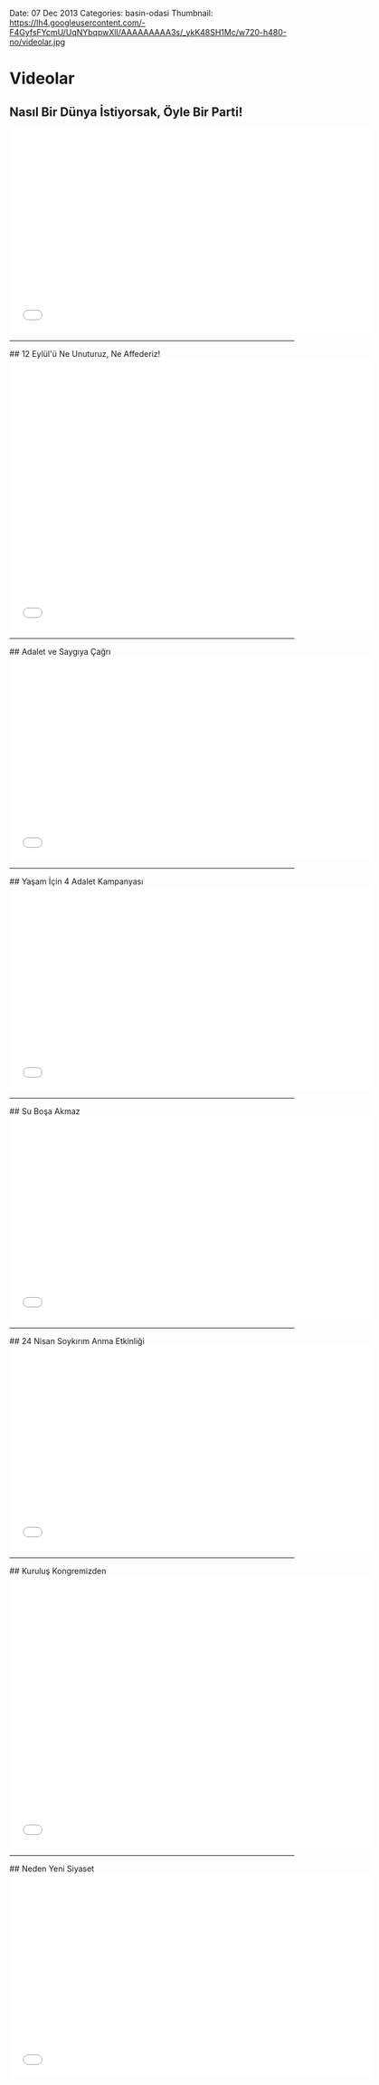 Date: 07 Dec 2013
Categories: basin-odasi
Thumbnail: https://lh4.googleusercontent.com/-F4GyfsFYcmU/UqNYbqpwXlI/AAAAAAAAA3s/_ykK48SH1Mc/w720-h480-no/videolar.jpg

# Videolar

## Nasıl Bir Dünya İstiyorsak, Öyle Bir Parti!
<iframe width="640" height="360" src="//www.youtube.com/embed/RlpVIwUXQIs" frameborder="0" allowfullscreen></iframe>

<hr>
## 12 Eylül'ü Ne Unuturuz, Ne Affederiz!
<iframe width="640" height="480" src="//www.youtube.com/embed/nWkTvyAp3jo" frameborder="0" allowfullscreen></iframe>

<hr>
## Adalet ve Saygıya Çağrı
<iframe width="640" height="360" src="//www.youtube.com/embed/vugYOBgeCNc" frameborder="0" allowfullscreen></iframe> 

<hr>
## Yaşam İçin 4 Adalet Kampanyası

<iframe width="640" height="360" src="//www.youtube.com/embed/videoseries?list=PLg-mtUBXdmEq1vO3NfUjvuTwgK2tpoN7A" frameborder="0" allowfullscreen></iframe>


<hr>
## Su Boşa Akmaz

<iframe width="640" height="360" src="//www.youtube.com/embed/J_snKG5JTIQ" frameborder="0" allowfullscreen></iframe>


<hr>
## 24 Nisan Soykırım Anma Etkinliği 
<iframe width="640" height="360" src="//www.youtube.com/embed/F7qzwq5er-k" frameborder="0" allowfullscreen></iframe>


<hr>
## Kuruluş Kongremizden

<iframe width="640" height="480" src="//www.youtube.com/embed/2RHrP97TrLc" frameborder="0" allowfullscreen></iframe>


<hr>
## Neden Yeni Siyaset

<iframe width="640" height="360" src="//www.youtube.com/embed/fAguysrbjvI" frameborder="0" allowfullscreen></iframe>